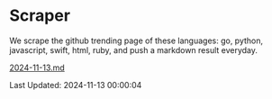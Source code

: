 # Scraper

We scrape the github trending page of these languages: go, python, javascript, swift, html, ruby, and push a markdown result everyday.

[2024-11-13.md](https://github.com/henson/Scraper/blob/master/2024-11-13.md)

Last Updated: 2024-11-13 00:00:04
